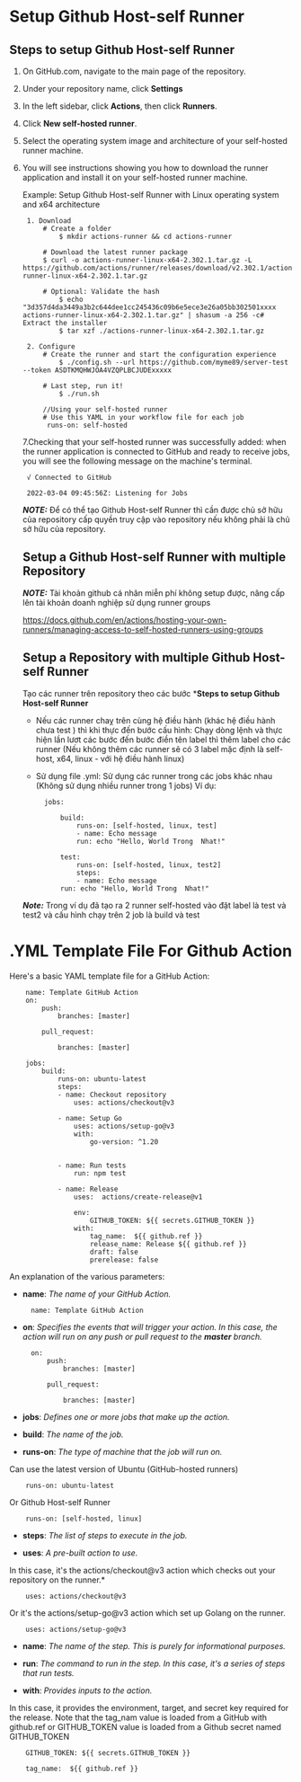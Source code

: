 # Setup Github Host-self Runner

## Steps to setup Github Host-self Runner


1. On GitHub.com, navigate to the main page of the repository.
2. Under your repository name, click  **Settings**
3. In the left sidebar, click  **Actions**, then click **Runners**.
4. Click **New self-hosted runner**.
5. Select the operating system image and architecture of your self-hosted runner machine.
6. You will see instructions showing you how to download the runner application and install it on your self-hosted runner machine.
   
    Example: Setup Github Host-self Runner with Linux operating system and x64 architecture

        1. Download
            # Create a folder
                $ mkdir actions-runner && cd actions-runner
        
            # Download the latest runner package
            $ curl -o actions-runner-linux-x64-2.302.1.tar.gz -L https://github.com/actions/runner/releases/download/v2.302.1/actions-runner-linux-x64-2.302.1.tar.gz
        
            # Optional: Validate the hash
                $ echo "3d357d4da3449a3b2c644dee1cc245436c09b6e5ece3e26a05bb302501xxxx  actions-runner-linux-x64-2.302.1.tar.gz" | shasum -a 256 -c# Extract the installer
                $ tar xzf ./actions-runner-linux-x64-2.302.1.tar.gz

        2. Configure
            # Create the runner and start the configuration experience
                $ ./config.sh --url https://github.com/myme89/server-test --token ASDTKMQHWJOA4VZQPLBCJUDExxxxx
            
            # Last step, run it!
                $ ./run.sh

            //Using your self-hosted runner
            # Use this YAML in your workflow file for each job
             runs-on: self-hosted
   7.Checking that your self-hosted runner was successfully added: when the runner application is connected to GitHub and ready to receive jobs, you will see the following message on the machine's terminal.

        √ Connected to GitHub

        2022-03-04 09:45:56Z: Listening for Jobs


    ***NOTE:*** Để có thể tạo Github Host-self Runner thì cần được chủ sở hữu của repository cấp quyền truy cập vào repository nếu không phải là chủ sở hữu của repository.

    ## Setup a Github Host-self Runner with multiple Repository

    ***NOTE:*** Tài khoản github cá nhân miễn phí không setup được, nâng cấp lên tài khoản doanh nghiệp sử dụng runner groups
    
    https://docs.github.com/en/actions/hosting-your-own-runners/managing-access-to-self-hosted-runners-using-groups

    ## Setup a Repository with multiple Github Host-self Runner

    Tạo các runner trên repository theo các bước ***Steps to setup Github Host-self Runner** 

    *   Nếu các runner chaỵ trên cùng hệ điều hành (khác hệ điều hành chưa test ) thì khi thực đến bước cấu hình: Chạy dòng lệnh và thực hiện lần lươt các bước đến bước điền tên label thì thêm label cho các runner (Nếu không thêm các runner sẽ có 3 label mặc định là self-host, x64, linux - với hệ điều hành linux)
    
    * Sử dụng file .yml: Sử dụng các runner trong các jobs khác nhau (Không sử  dụng nhiều runner trong 1 jobs) Ví dụ:
            
            jobs:

                build:
                    runs-on: [self-hosted, linux, test]
                    - name: Echo message
                    run: echo "Hello, World Trong  Nhat!"

                test:
                    runs-on: [self-hosted, linux, test2]
                    steps:
                    - name: Echo message
                run: echo "Hello, World Trong  Nhat!"

    ***Note:*** Trong ví dụ đã tạo ra 2 runner self-hosted vào đặt label là test và test2 và cấu hình chạy trên 2 job là build và test

# .YML Template File For Github Action

Here's a basic YAML template file for a GitHub Action:

        name: Template GitHub Action
        on:
            push:
                branches: [master]

            pull_request:

                branches: [master]
       
        jobs:
            build:
                runs-on: ubuntu-latest
                steps:
                - name: Checkout repository
                    uses: actions/checkout@v3

                - name: Setup Go 
                    uses: actions/setup-go@v3
                    with:
                        go-version: ^1.20


                - name: Run tests
                    run: npm test

                - name: Release
                    uses:  actions/create-release@v1

                    env:
                        GITHUB_TOKEN: ${{ secrets.GITHUB_TOKEN }}
                    with:
                        tag_name:  ${{ github.ref }}
                        release_name: Release ${{ github.ref }}
                        draft: false
                        prerelease: false  

An explanation of the various parameters:

* **name**: *The name of your GitHub Action.*
  
        name: Template GitHub Action

* **on**: *Specifies the events that will trigger your action. In this case, the action will run on any push or pull request to the **master** branch.*

        on:
            push:
                branches: [master]

            pull_request:

                branches: [master]

* **jobs**: *Defines one or more jobs that make up the action.*
    
* **build**: *The name of the job.*

* **runs-on**: *The type of machine that the job will run on.*
  
Can use the latest version of Ubuntu (GitHub-hosted runners)

        runs-on: ubuntu-latest

Or Github Host-self Runner

        runs-on: [self-hosted, linux]

* **steps**: *The list of steps to execute in the job.*

* **uses**: *A pre-built action to use.* 
  
In this case, it's the actions/checkout@v3 action which checks out your repository on the runner.*

        uses: actions/checkout@v3

Or it's the actions/setup-go@v3 action which set up Golang on the runner.
    
        uses: actions/setup-go@v3

* **name**: *The name of the step. This is purely for informational purposes.*
  
* **run**: *The command to run in the step. In this case, it's a series of steps that run tests.*
  
* **with**: *Provides inputs to the action.* 
  
In this case, it provides the environment, target, and secret key required for the release. Note that the tag_nam value is loaded from a GitHub with github.ref or GITHUB_TOKEN value is loaded from a Github secret named GITHUB_TOKEN

        GITHUB_TOKEN: ${{ secrets.GITHUB_TOKEN }}

        tag_name:  ${{ github.ref }}


